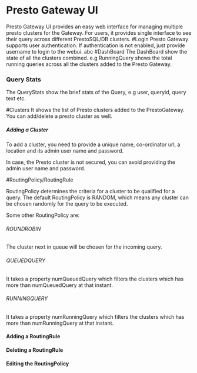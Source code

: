 # Presto Gateway UI
Presto Gateway UI provides an easy web interface for managing multiple presto clusters for the Gateway. For users, it provides single
interface to see their query across different PrestoSQL/DB clusters.
#Login
Presto Gateway supports user authentication. If authentication is not enabled, just provide username to login to the webui.
abc
#DashBoard
The DashBoard show the state of all the clusters combined. e.g RunningQuery shows the total running queries
across all the clusters added to the Presto Gateway.

### Query Stats

The QueryStats show the brief stats of the Query, e.g user, queryid, query text etc.

#Clusters
It shows the list of Presto clusters added to the PrestoGateway. You can add/delete a presto cluster as well.

##### Adding a Cluster
To add a cluster, you need to provide a unique name, co-ordinator url,
 a location and its admin user name and password.

In case, the Presto cluster is not secured, you can avoid providing the admin user name and password.

#RoutingPolicy/RoutingRule

RoutingPolicy determines the criteria for a cluster to be qualified for a query.
The default RoutingPolicy is RANDOM, which means any cluster can be chosen randomly for the query to be executed.

Some other RoutingPolicy are:
###### ROUNDROBIN
The cluster next in queue will be chosen for the incoming query.
###### QUEUEDQUERY
It takes a property numQueuedQuery which filters the clusters which has more than numQueuedQuery at that instant.
###### RUNNINGQUERY
It takes a property numRunningQuery which filters the clusters which has more than numRunningQuery at that instant.

#### Adding a RoutingRule

#### Deleting a RoutingRule

#### Editing the RoutingPolicy
